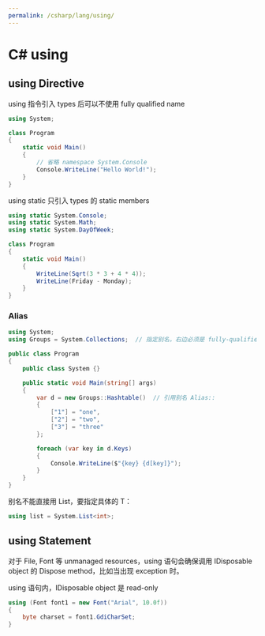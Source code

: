 ```yaml
---
permalink: /csharp/lang/using/
---
```


# C# using

## using Directive

using 指令引入 types 后可以不使用 fully qualified name

```cs
using System;

class Program
{
    static void Main()
    {
        // 省略 namespace System.Console
        Console.WriteLine("Hello World!");
    }
}
```

using static 只引入 types 的 static members

```cs
using static System.Console;
using static System.Math;
using static System.DayOfWeek;

class Program
{
    static void Main()
    {
        WriteLine(Sqrt(3 * 3 + 4 * 4));
        WriteLine(Friday - Monday);
    }
}
```

### Alias


```cs
using System;
using Groups = System.Collections;  // 指定别名，右边必须是 fully-qualified type

public class Program
{
    public class System {}

    public static void Main(string[] args)
    {
        var d = new Groups::Hashtable()  // 引用别名 Alias::
        {
            ["1"] = "one",
            ["2"] = "two",
            ["3"] = "three"
        };

        foreach (var key in d.Keys)
        {
            Console.WriteLine($"{key} {d[key]}");
        }
    }
}
```

别名不能直接用 List<T>，要指定具体的 T：

```cs
using list = System.List<int>;
```

## using Statement

对于 File, Font 等 unmanaged resources，using 语句会确保调用 IDisposable object 的 Dispose method，比如当出现 exception 时。

using 语句内，IDisposable object 是 read-only

```cs
using (Font font1 = new Font("Arial", 10.0f))
{
    byte charset = font1.GdiCharSet;
}
```
